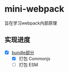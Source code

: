 # mini-webpack

旨在学习webpack内部原理

## 实现进度

- [x] [bundle部分](./bundle/)
  - [x] 打包 Commonjs
  - [ ] 打包 ESM
